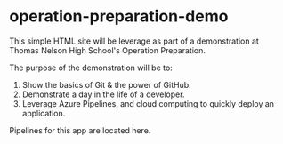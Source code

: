 # operation-preparation-demo

This simple HTML site will be leverage as part of a demonstration at Thomas Nelson High School's Operation Preparation.

The purpose of the demonstration will be to:

1. Show the basics of Git & the power of GitHub.
1. Demonstrate a day in the life of a developer.
1. Leverage Azure Pipelines, and cloud computing to quickly deploy an application. 

Pipelines for this app are located here.